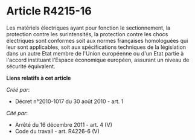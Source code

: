 # Article R4215-16

Les matériels électriques ayant pour fonction le sectionnement, la protection contre les surintensités, la protection contre
les chocs électriques sont conformes soit aux normes françaises homologuées qui leur sont applicables, soit aux
spécifications techniques de la législation dans un autre Etat membre de l'Union européenne ou d'un Etat partie à l'accord
instituant l'Espace économique européen, assurant un niveau de sécurité équivalent.

**Liens relatifs à cet article**

_Créé par_:

  - Décret n°2010-1017 du 30 août 2010 - art. 1

_Cité par_:

  - Arrêté du 16 décembre 2011 - art. 4 (V)
  - Code du travail - art. R4226-6 (V)
